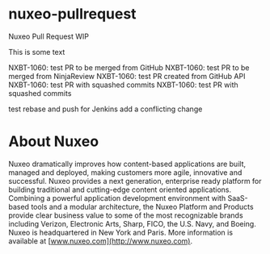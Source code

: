 # nuxeo-pullrequest
Nuxeo Pull Request WIP

This is some text

NXBT-1060: test PR to be merged from GitHub
NXBT-1060: test PR to be merged from NinjaReview
NXBT-1060: test PR created from GitHub API
NXBT-1060: test PR with squashed commits
NXBT-1060: test PR with squashed commits

test rebase and push for Jenkins
add a conflicting change

# About Nuxeo

Nuxeo dramatically improves how content-based applications are built, managed and deployed, making customers more agile, innovative and successful. Nuxeo provides a next generation, enterprise ready platform for building traditional and cutting-edge content oriented applications. Combining a powerful application development environment with SaaS-based tools and a modular architecture, the Nuxeo Platform and Products provide clear business value to some of the most recognizable brands including Verizon, Electronic Arts, Sharp, FICO, the U.S. Navy, and Boeing. Nuxeo is headquartered in New York and Paris. More information is available at [www.nuxeo.com](http://www.nuxeo.com).
